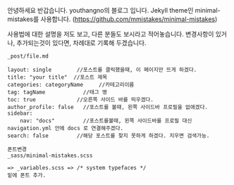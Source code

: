 안녕하세요 반갑습니다. youthangno의 블로그 입니다.
Jekyll theme인 minimal-mistakes를 사용합니다. (https://github.com/mmistakes/minimal-mistakes)

사용법에 대한 설명을 저도 보고, 다른 분들도 보시라고 적어놓습니다.
변경사항이 있거나, 추가되는것이 있다면, 차례대로 기록해 두겠습니다.

```
_post/file.md

layout: single        //포스트를 클릭했을때, 이 페이지만 뜨게 하겠다.
title: "your title"  //포스트 제목
categories: categoryName     //카테고리이름
tag: tagName            //태그 명
toc: true             //오른쪽 사이드 바를 띄우겠다.
author_profile: false   //포스트를 볼때, 왼쪽 사이드바 프로필을 없애겠다.
sidebar:
    nav: "docs"         //포스트를볼때, 왼쪽 사이드바를 프로필 대신 navigation.yml 안에 docs 로 연결해주겠다.
search: false         //해당 포스트를 찾지 못하게 하겠다. 지우면 검색가능.

```

```
폰트변경
_sass/minimal-mistakes.scss

=> _variables.scss => /* system typefaces */
밑에 폰트 추가.

```

